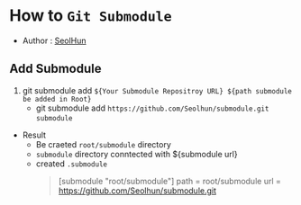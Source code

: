 # How to `Git Submodule`
- Author : [SeolHun](https://github.com/Seolhun/)

## Add Submodule
1. git submodule add `${Your Submodule Repositroy URL} ${path submodule be added in Root}`
	- git submodule add `https://github.com/Seolhun/submodule.git` `submodule`

- Result
	- Be craeted `root/submodule` directory
	- `submodule` directory conntected with ${submodule url}
	- created `.submodule`
		> [submodule "root/submodule"]
		>	path = root/submodule
		>	url = https://github.com/Seolhun/submodule.git
